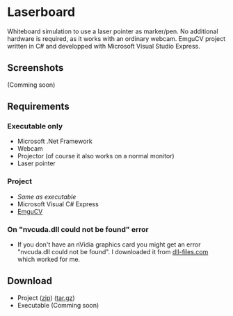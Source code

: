 Laserboard
==========
Whiteboard simulation to use a laser pointer as marker/pen. No additional hardware is required, as it works with an ordinary webcam.
EmguCV project written in C# and developped with Microsoft Visual Studio Express.

Screenshots
-----------
(Comming soon)

Requirements
------------
### Executable only
* Microsoft .Net Framework
* Webcam
* Projector (of course it also works on a normal monitor)
* Laser pointer

### Project
* _Same as executable_
* Microsoft Visual C# Express
* [EmguCV](http://sourceforge.net/projects/emgucv/)

### On "nvcuda.dll could not be found" error
* If you don't have an nVidia graphics card you might get an error "nvcuda.dll could not be found".
  I downloaded it from [dll-files.com](http://www.dll-files.com/dllindex/dll-files.shtml?nvcuda) which worked for me.

Download
--------
* Project ([zip](/CaptainBlagbird/Laserboard/zipball/master)) ([tar.gz](/CaptainBlagbird/Laserboard/tarball/master))
* Executable (Comming soon)
